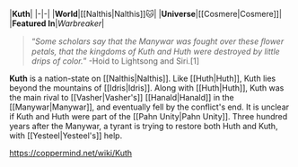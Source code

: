 |**Kuth**|
|-|-|
|**World**|[[Nalthis\|Nalthis]]🐱︎|
|**Universe**|[[Cosmere\|Cosmere]]|
|**Featured In**|*Warbreaker*|

>“*Some scholars say that the Manywar was fought over these ﬂower petals, that the kingdoms of Kuth and Huth were destroyed by little drips of color.*”
\-Hoid to Lightsong and Siri.[1]


**Kuth** is a nation-state on [[Nalthis\|Nalthis]]. Like [[Huth\|Huth]], Kuth lies beyond the mountains of [[Idris\|Idris]].
Along with [[Huth\|Huth]], Kuth was the main rival to [[Vasher\|Vasher's]] [[Hanald\|Hanald]] in the [[Manywar\|Manywar]], and eventually fell by the conflict's end. It is unclear if Kuth and Huth were part of the [[Pahn Unity\|Pahn Unity]].
Three hundred years after the Manywar, a tyrant is trying to restore both Huth and Kuth, with [[Yesteel\|Yesteel's]] help.



https://coppermind.net/wiki/Kuth